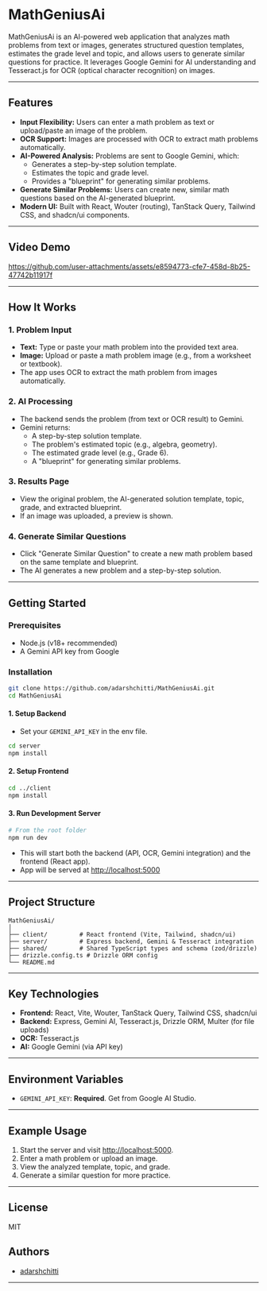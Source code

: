 # MathGeniusAi

MathGeniusAi is an AI-powered web application that analyzes math problems from text or images, generates structured question templates, estimates the grade level and topic, and allows users to generate similar questions for practice. It leverages Google Gemini for AI understanding and Tesseract.js for OCR (optical character recognition) on images.

---

## Features

- **Input Flexibility:** Users can enter a math problem as text or upload/paste an image of the problem.
- **OCR Support:** Images are processed with OCR to extract math problems automatically.
- **AI-Powered Analysis:** Problems are sent to Google Gemini, which:
    - Generates a step-by-step solution template.
    - Estimates the topic and grade level.
    - Provides a "blueprint" for generating similar problems.
- **Generate Similar Problems:** Users can create new, similar math questions based on the AI-generated blueprint.
- **Modern UI:** Built with React, Wouter (routing), TanStack Query, Tailwind CSS, and shadcn/ui components.

---

## Video Demo

https://github.com/user-attachments/assets/e8594773-cfe7-458d-8b25-47742b11917f

---

## How It Works

### 1. Problem Input

- **Text:** Type or paste your math problem into the provided text area.
- **Image:** Upload or paste a math problem image (e.g., from a worksheet or textbook).
- The app uses OCR to extract the math problem from images automatically.

### 2. AI Processing

- The backend sends the problem (from text or OCR result) to Gemini.
- Gemini returns:
    - A step-by-step solution template.
    - The problem's estimated topic (e.g., algebra, geometry).
    - The estimated grade level (e.g., Grade 6).
    - A "blueprint" for generating similar problems.

### 3. Results Page

- View the original problem, the AI-generated solution template, topic, grade, and extracted blueprint.
- If an image was uploaded, a preview is shown.

### 4. Generate Similar Questions

- Click "Generate Similar Question" to create a new math problem based on the same template and blueprint.
- The AI generates a new problem and a step-by-step solution.

---

## Getting Started

### Prerequisites

- Node.js (v18+ recommended)
- A Gemini API key from Google


### Installation

```bash
git clone https://github.com/adarshchitti/MathGeniusAi.git
cd MathGeniusAi
```

#### 1. Setup Backend

- Set your `GEMINI_API_KEY` in the env file.

```bash
cd server
npm install
```

#### 2. Setup Frontend

```bash
cd ../client
npm install
```

#### 3. Run Development Server

```bash
# From the root folder
npm run dev
```

- This will start both the backend (API, OCR, Gemini integration) and the frontend (React app).
- App will be served at [http://localhost:5000](http://localhost:5000)

---

## Project Structure

```
MathGeniusAi/
│
├── client/         # React frontend (Vite, Tailwind, shadcn/ui)
├── server/         # Express backend, Gemini & Tesseract integration
├── shared/         # Shared TypeScript types and schema (zod/drizzle)
├── drizzle.config.ts # Drizzle ORM config
└── README.md
```

---

## Key Technologies

- **Frontend:** React, Vite, Wouter, TanStack Query, Tailwind CSS, shadcn/ui
- **Backend:** Express, Gemini AI, Tesseract.js, Drizzle ORM, Multer (for file uploads)
- **OCR:** Tesseract.js
- **AI:** Google Gemini (via API key)

---

## Environment Variables

- `GEMINI_API_KEY`: **Required**. Get from Google AI Studio.

---

## Example Usage

1. Start the server and visit [http://localhost:5000](http://localhost:5000).
2. Enter a math problem or upload an image.
3. View the analyzed template, topic, and grade.
4. Generate a similar question for more practice.

---

## License

MIT


## Authors

- [adarshchitti](https://github.com/adarshchitti)

---
